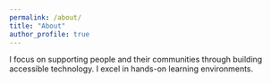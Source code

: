 ```yaml
---
permalink: /about/
title: "About"
author_profile: true
---
```


I focus on supporting people and their communities through building accessible technology. I excel in hands-on learning environments.



